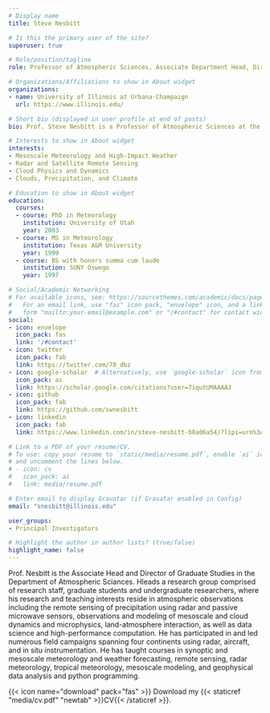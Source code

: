 ```yaml
---
# Display name
title: Steve Nesbitt

# Is this the primary user of the site?
superuser: true

# Role/position/tagline
role: Professor of Atmospheric Sciences, Associate Department Head, Director of Graduate Studies

# Organizations/Affiliations to show in About widget
organizations:
- name: University of Illinois at Urbana-Champaign
  url: https://www.illinois.edu/

# Short bio (displayed in user profile at end of posts)
bio: Prof. Steve Nesbitt is a Professor of Atmospheric Sciences at the University of Illinois.

# Interests to show in About widget
interests:
- Mesoscale Meteorology and High-Impact Weather
- Radar and Satellite Remote Sensing
- Cloud Physics and Dynamics
- Clouds, Precipitation, and Climate

# Education to show in About widget
education:
  courses:
  - course: PhD in Meteorology
    institution: University of Utah
    year: 2003
  - course: MS in Meteorology
    institution: Texas A&M University
    year: 1999
  - course: BS with honors summa cum laude
    institution: SUNY Oswego
    year: 1997

# Social/Academic Networking
# For available icons, see: https://sourcethemes.com/academic/docs/page-builder/#icons
#   For an email link, use "fas" icon pack, "envelope" icon, and a link in the
#   form "mailto:your-email@example.com" or "/#contact" for contact widget.
social:
- icon: envelope
  icon_pack: fas
  link: '/#contact'
- icon: twitter
  icon_pack: fab
  link: https://twitter.com/70_dbz
- icon: google-scholar  # Alternatively, use `google-scholar` icon from `ai` icon pack
  icon_pack: ai
  link: https://scholar.google.com/citations?user=7iqutUMAAAAJ
- icon: github
  icon_pack: fab
  link: https://github.com/swnesbitt
- icon: linkedin
  icon_pack: fab
  link: https://www.linkedin.com/in/steve-nesbitt-b8a06a54/?lipi=urn%3Ali%3Apage%3Ad_flagship3_feed%3B1eeU0o8ZT4%2BwwFb4ryrc3w%3D%3D

# Link to a PDF of your resume/CV.
# To use: copy your resume to `static/media/resume.pdf`, enable `ai` icons in `params.toml`, 
# and uncomment the lines below.
# - icon: cv
#   icon_pack: ai
#   link: media/resume.pdf

# Enter email to display Gravatar (if Gravatar enabled in Config)
email: "snesbitt@illinois.edu"

user_groups:
- Principal Investigators

# Highlight the author in author lists? (true/false)
highlight_name: false
---
```


Prof. Nesbitt is the Associate Head and Director of Graduate Studies in the Department of Atmospheric Sciances.  Hleads a research group comprised of research staff, graduate students and undergraduate researchers, where his research and teaching interests reside in atmospheric observations including the remote sensing of precipitation using radar and passive microwave sensors, observations and modeling of mesoscale and cloud dynamics and microphysics, land-atmosphere interaction, as well as data science and high-performance computation. He has participated in and led numerous field campaigns spanning four continents using radar, aircraft, and in situ instrumentation. He has taught courses in synoptic and mesoscale meteorology and weather forecasting, remote sensing, radar meteorology, tropical meteorology, mesoscale modeling, and geophysical data analysis and python programming.

{{< icon name="download" pack="fas" >}} Download my {{< staticref "media/cv.pdf" "newtab" >}}CV{{< /staticref >}}.
